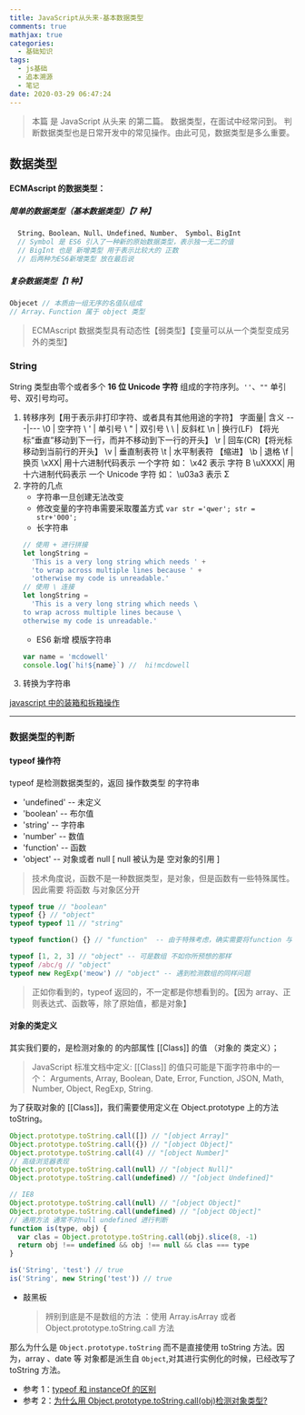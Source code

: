 ```yaml
---
title: JavaScript从头来-基本数据类型
comments: true
mathjax: true
categories:
  - 基础知识
tags:
  - js基础
  - 追本溯源
  - 笔记
date: 2020-03-29 06:47:24
---
```


> 本篇 是 JavaScript 从头来 的第二篇。
> 数据类型，在面试中经常问到。 判断数据类型也是日常开发中的常见操作。由此可见，数据类型是多么重要。

## 数据类型

#### ECMAscript 的数据类型：

##### 简单的数据类型（基本数据类型）【7 种】

```js
  String、Boolean、Null、Undefined、Number、 Symbol、BigInt
  // Symbol 是 ES6 引入了一种新的原始数据类型，表示独一无二的值
  // BigInt 也是 新增类型 用于表示比较大的 正数
  // 后两种为ES6新增类型 放在最后说

```

##### 复杂数据类型【1 种】

```js
Objecet // 本质由一组无序的名值队组成
// Array、Function 属于 object 类型
```

> ECMAscript 数据类型具有动态性【弱类型】【变量可以从一个类型变成另外的类型】

### String

String 类型由零个或者多个 **16 位 Unicode 字符** 组成的字符序列。`''`、`""` 单引号、双引号均可。

1. 转移序列【用于表示非打印字符、或者具有其他用途的字符】
   字面量| 含义
   ---|---
   \0 | 空字符
   \ ' | 单引号
   \ " | 双引号
   \ \ | 反斜杠
   \n | 换行(LF) 【将光标“垂直”移动到下一行，而并不移动到下一行的开头】
   \r | 回车(CR)【将光标移动到当前行的开头】
   \v | 垂直制表符
   \t | 水平制表符 【缩进】
   \b | 退格
   \f | 换页
   \xXX| 用十六进制代码表示 一个字符 如： \x42 表示 字符 B
   \uXXXX| 用十六进制代码表示 一个 Unicode 字符 如： \u03a3 表示 Σ
2. 字符的几点
   - 字符串一旦创建无法改变
   - 修改变量的字符串需要采取覆盖方式 `var str ='qwer'; str = str+'000';`
   - 长字符串
   ```js
   // 使用 + 进行拼接
   let longString =
     'This is a very long string which needs ' +
     'to wrap across multiple lines because ' +
     'otherwise my code is unreadable.'
   // 使用 \ 连接
   let longString =
     'This is a very long string which needs \
   to wrap across multiple lines because \
   otherwise my code is unreadable.'
   ```
   - ES6 新增 模版字符串
   ```js
   var name = 'mcdowell'
   console.log(`hi!${name}`) //  hi!mcdowell
   ```
3. 转换为字符串

[javascript 中的装箱和拆箱操作](https://www.cnblogs.com/wenber/p/3628944.html)

---

### 数据类型的判断

#### typeof 操作符

typeof 是检测数据类型的，返回 操作数类型 的字符串

- 'undefined' -- 未定义
- 'boolean' -- 布尔值
- 'string' -- 字符串
- 'number' -- 数值
- 'function' -- 函数
- 'object' -- 对象或者 null [ null 被认为是 空对象的引用 ]

> 技术角度说，函数不是一种数据类型，是对象，但是函数有一些特殊属性。因此需要 将函数 与对象区分开

```js
typeof true // "boolean"
typeof {} // "object"
typeof typeof 11 // "string"

typeof function() {} // "function"  -- 由于特殊考虑，确实需要将function 与 object区分开来

typeof [1, 2, 3] // "object" -- 可是数组 不如你所预想的那样
typeof /abc/g // "object"
typeof new RegExp('meow') // "object" -- 遇到检测数组的同样问题
```

> 正如你看到的，typeof 返回的，不一定都是你想看到的。【因为 array、正则表达式、函数等，除了原始值，都是对象】

#### 对象的类定义

其实我们要的，是检测对象的 的内部属性 [[Class]] 的值 （对象的 类定义）；

> JavaScript 标准文档中定义: [[Class]] 的值只可能是下面字符串中的一个： Arguments, Array, Boolean, Date, Error, Function, JSON, Math, Number, Object, RegExp, String.

为了获取对象的 [[Class]]，我们需要使用定义在 Object.prototype 上的方法 toString。

```js
Object.prototype.toString.call([]) // "[object Array]"
Object.prototype.toString.call({}) // "[object Object]"
Object.prototype.toString.call(4) // "[object Number]"
// 高级浏览器表现
Object.prototype.toString.call(null) // "[object Null]"
Object.prototype.toString.call(undefined) // "[object Undefined]"

// IE8
Object.prototype.toString.call(null) // "[object Object]"
Object.prototype.toString.call(undefined) // "[object Object]"
// 通用方法 通常不对null undefined 进行判断
function is(type, obj) {
  var clas = Object.prototype.toString.call(obj).slice(8, -1)
  return obj !== undefined && obj !== null && clas === type
}

is('String', 'test') // true
is('String', new String('test')) // true
```

- 敲黑板
  > 辨别到底是不是数组的方法 ：使用 Array.isArray 或者 Object.prototype.toString.call 方法

那么为什么是 `Object.prototype.toString` 而不是直接使用 toString 方法。因为，array 、date 等 对象都是派生自 `Object`,对其进行实例化的时候，已经改写了 toString 方法。

- 参考 1：[typeof 和 instanceOf 的区别](https://segmentfault.com/a/1190000000730982)
- 参考 2：[为什么用 Object.prototype.toString.call(obj)检测对象类型?](https://www.cnblogs.com/youhong/p/6209054.html)
